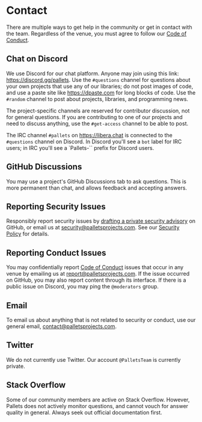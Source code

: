 # Contact

There are multiple ways to get help in the community or get in contact with the
team. Regardless of the venue, you must agree to follow our
[Code of Conduct](code-of-conduct.md).

## Chat on Discord

We use Discord for our chat platform. Anyone may join using this link:
https://discord.gg/pallets. Use the `#questions` channel for questions about
your own projects that use any of our libraries; do not post images of code, and
use a paste site like https://dpaste.com for long blocks of code. Use the
`#random` channel to post about projects, libraries, and programming news.

The project-specific channels are reserved for contributor discussion, not for
general questions. If you are contributing to one of our projects and need to
discuss anything, use the `#get-access` channel to be able to post.  

The IRC channel ``#pallets`` on https://libera.chat is connected to the
``#questions`` channel on Discord. In Discord you'll see a `bot` label for IRC
users; in IRC you'll see a `Pallets-`` prefix for Discord users.

## GitHub Discussions

You may use a project's GitHub Discussions tab to ask questions. This is more
permanent than chat, and allows feedback and accepting answers.

## Reporting Security Issues

Responsibly report security issues by [drafting a private security advisory][advisory]
on GitHub, or email us at security@palletsprojects.com. See our
[Security Policy](security.md) for details.

[advisory]: https://docs.github.com/code-security/security-advisories/guidance-on-reporting-and-writing/privately-reporting-a-security-vulnerability#privately-reporting-a-security-vulnerability

## Reporting Conduct Issues

You may confidentially report [Code of Conduct](code-of-conduct.md) issues that
occur in any venue by emailing us at report@palletsprojects.com. If the issue
occurred on GitHub, you may also report content through its interface. If there
is a public issue on Discord, you may ping the `@moderators` group.

## Email

To email us about anything that is not related to security or conduct, use our
general email, contact@palletsprojects.com.

## Twitter

We do not currently use Twitter. Our account `@PalletsTeam` is currently
private.

## Stack Overflow

Some of our community members are active on Stack Overflow. However, Pallets
does not actively monitor questions, and cannot vouch for answer quality in
general. Always seek out official documentation first.
